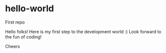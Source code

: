 # hello-world
First repo

Hello folks! Here is my first step to the development world :)
Look forward to the fun of coding!


Cheers
